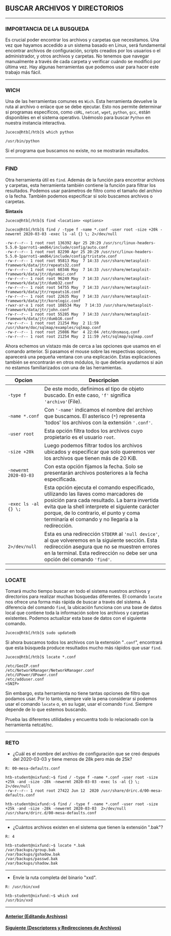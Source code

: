 ## BUSCAR ARCHIVOS Y DIRECTORIOS
___
### IMPORTANCIA DE LA BUSQUEDA

Es crucial poder encontrar los archivos y carpetas que necesitamos. Una vez que hayamos accedido a un sistema basado en Linux, será fundamental encontrar archivos de configuración, scripts creados por los usuarios o el administrador, y otros archivos y carpetas. No tenemos que navegar manualmente a través de cada carpeta y verificar cuándo se modificó por última vez. Hay algunas herramientas que podemos usar para hacer este trabajo más fácil.
___
### WICH

Una de las herramientas comunes es `Wich`. Esta herramienta devuelve la ruta al archivo o enlace que se debe ejecutar. Esto nos permite determinar si programas específicos, como `cURL`, `netcat`, `wget`, `python`, `gcc`, están disponibles en el sistema operativo. Usémoslo para buscar `Python` en nuestra instancia interactiva.

~~~
Juceco@htb[/htb]$ which python

/usr/bin/python
~~~

Si el programa que buscamos no existe, no se mostrarán resultados.
___
### FIND

Otra herramienta útil es `find`. Además de la función para encontrar archivos y carpetas, esta herramienta también contiene la función para filtrar los resultados. Podemos usar parámetros de filtro como el tamaño del archivo o la fecha. También podemos especificar si solo buscamos archivos o carpetas.

**Sintaxis**
~~~
Juceco@htb[/htb]$ find <location> <options>
~~~

~~~
Juceco@htb[/htb]$ find / -type f -name *.conf -user root -size +20k -newermt 2020-03-03 -exec ls -al {} \; 2>/dev/null

-rw-r--r-- 1 root root 136392 Apr 25 20:29 /usr/src/linux-headers-5.5.0-1parrot1-amd64/include/config/auto.conf
-rw-r--r-- 1 root root 82290 Apr 25 20:29 /usr/src/linux-headers-5.5.0-1parrot1-amd64/include/config/tristate.conf
-rw-r--r-- 1 root root 95813 May  7 14:33 /usr/share/metasploit-framework/data/jtr/repeats32.conf
-rw-r--r-- 1 root root 60346 May  7 14:33 /usr/share/metasploit-framework/data/jtr/dynamic.conf
-rw-r--r-- 1 root root 96249 May  7 14:33 /usr/share/metasploit-framework/data/jtr/dumb32.conf
-rw-r--r-- 1 root root 54755 May  7 14:33 /usr/share/metasploit-framework/data/jtr/repeats16.conf
-rw-r--r-- 1 root root 22635 May  7 14:33 /usr/share/metasploit-framework/data/jtr/korelogic.conf
-rwxr-xr-x 1 root root 108534 May  7 14:33 /usr/share/metasploit-framework/data/jtr/john.conf
-rw-r--r-- 1 root root 55285 May  7 14:33 /usr/share/metasploit-framework/data/jtr/dumb16.conf
-rw-r--r-- 1 root root 21254 May  2 11:59 /usr/share/doc/sqlmap/examples/sqlmap.conf
-rw-r--r-- 1 root root 25086 Mar  4 22:04 /etc/dnsmasq.conf
-rw-r--r-- 1 root root 21254 May  2 11:59 /etc/sqlmap/sqlmap.conf
~~~

Ahora echemos un vistazo más de cerca a las opciones que usamos en el comando anterior. Si pasamos el mouse sobre las respectivas opciones, aparecerá una pequeña ventana con una explicación. Estas explicaciones también se encontrarán en otros módulos, lo que debería ayudarnos si aún no estamos familiarizados con una de las herramientas.

|Opcion|Descripcion|
|--|--|
|`-type f`|De este modo, definimos el tipo de objeto buscado. En este caso, `'f'` significa `'archivo'`(File).|
|`-name *.conf`|Con `'-name'` indicamos el nombre del archivo que buscamos. El asterisco (`*`) representa 'todos' los archivos con la extensión `'.conf'`.|
|`-user root`|Esta opción filtra todos los archivos cuyo propietario es el usuario `root`.|
|`-size +20k`|Luego podemos filtrar todos los archivos ubicados y especificar que solo queremos ver los archivos que tienen más de 20 KiB.|
|`-newermt 2020-03-03`|Con esta opción fijamos la fecha. Solo se presentarán archivos posteriores a la fecha especificada.|
|`-exec ls -al {} \;`|Esta opción ejecuta el comando especificado, utilizando las llaves como marcadores de posición para cada resultado. La barra invertida evita que la shell interprete el siguiente carácter porque, de lo contrario, el punto y coma terminaría el comando y no llegaría a la redirección.|
|`2>/dev/null`|Esta es una redirección `STDERR` al `'null device'`, al que volveremos en la siguiente sección. Esta redirección asegura que no se muestren errores en la terminal. Esta redirección `no` debe ser una opción del comando `'find'`.|
___
### LOCATE

Tomará mucho tiempo buscar en todo el sistema nuestros archivos y directorios para realizar muchas búsquedas diferentes. El comando `locate` nos ofrece una forma más rápida de buscar a través del sistema. A diferencia del comando `find`, la ubicación funciona con una base de datos local que contiene toda la información sobre los archivos y carpetas existentes. Podemos actualizar esta base de datos con el siguiente comando.

~~~
Juceco@htb[/htb]$ sudo updatedb
~~~

Si ahora buscamos todos los archivos con la extensión "`.conf`", encontrará que esta búsqueda produce resultados mucho más rápidos que usar `find`.

~~~
Juceco@htb[/htb]$ locate *.conf

/etc/GeoIP.conf
/etc/NetworkManager/NetworkManager.conf
/etc/UPower/UPower.conf
/etc/adduser.conf
<SNIP>
~~~

Sin embargo, esta herramienta no tiene tantas opciones de filtro que podamos usar. Por lo tanto, siempre vale la pena considerar si podemos usar el comando `locate` o, en su lugar, usar el comando `find`. Siempre depende de lo que estemos buscando.

Prueba las diferentes utilidades y encuentra todo lo relacionado con la herramienta netcat/nc.
___
### RETO

+ ¿Cuál es el nombre del archivo de configuración que se creó después del 2020-03-03 y tiene menos de 28k pero más de 25k?

`R: 00-mesa-defaults.conf`

~~~
htb-student@nixfund:~$ find / -type f -name *.conf -user root -size +25k -and -size -28k -newermt 2020-03-03 -exec ls -al {} \; 2>/dev/null
-rw-r--r-- 1 root root 27422 Jun 12  2020 /usr/share/drirc.d/00-mesa-defaults.conf
~~~

~~~
htb-student@nixfund:~$ find / -type f -name *.conf -user root -size +25k -and -size -28k -newermt 2020-03-03  2>/dev/null
/usr/share/drirc.d/00-mesa-defaults.conf
~~~

___
+ ¿Cuántos archivos existen en el sistema que tienen la extensión ".bak"?

`R: 4`

~~~
htb-student@nixfund:~$ locate *.bak
/var/backups/group.bak
/var/backups/gshadow.bak
/var/backups/passwd.bak
/var/backups/shadow.bak
~~~
___
+ Envíe la ruta completa del binario "xxd".

`R: /usr/bin/xxd`

~~~
htb-student@nixfund:~$ which xxd
/usr/bin/xxd
~~~
___
#### [Anterior (Editando Archivos)]()
#### [Siguiente (Descriptores y Redirecciones de Archivos)]()